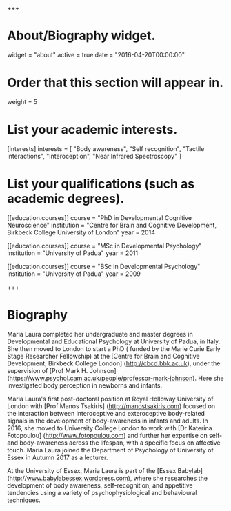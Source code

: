+++
# About/Biography widget.
widget = "about"
active = true
date = "2016-04-20T00:00:00"

# Order that this section will appear in.
weight = 5

# List your academic interests.
[interests]
  interests = [
    "Body awareness",
    "Self recognition",
    "Tactile interactions",
    "Interoception",
    "Near Infrared Spectroscopy"
  ]

# List your qualifications (such as academic degrees).
[[education.courses]]
  course = "PhD in Developmental Cognitive Neuroscience"
  institution = "Centre for Brain and Cognitive Development, Birkbeck College University of London"
  year = 2014

[[education.courses]]
  course = "MSc in Developmental Psychology"
  institution = "University of Padua"
  year = 2011

[[education.courses]]
  course = "BSc in Developmental Psychology"
  institution = "University of Padua"
  year = 2009
 
+++

# Biography

Maria Laura completed her undergraduate and master degrees in Developmental and Educational Psychology at University of Padua, in Italy. She then moved to London to start a PhD ( funded by the Marie Curie Early Stage Researcher Fellowship) at the [Centre for Brain and Cognitive Development, Birkbeck College London] (http://cbcd.bbk.ac.uk), under the supervision of [Prof Mark H. Johnson] (https://www.psychol.cam.ac.uk/people/professor-mark-johnson). Here she investigated body perception in newborns and infants.

Maria Laura's first post-doctoral position at Royal Holloway University of London with [Prof Manos Tsakiris] (http://manostsakiris.com) focused on the interaction between interoceptive and exteroceptive body-related signals in the development of body-awareness in infants and adults. In 2016, she moved to University College London to work with [Dr Katerina Fotopoulou] (http://www.fotopoulou.com) and further her expertise on self- and body-awareness across the lifespan, with a specific focus on affective touch.
Maria Laura joined the Department of Psychology of University of Essex in Autumn 2017 as a lecturer. 

At the University of Essex, Maria Laura is part of the [Essex Babylab] (http://www.babylabessex.wordpress.com), where she researches the development of body awareness, self-recognition, and appetitive tendencies using a variety of psychophysiological and behavioural techniques.

